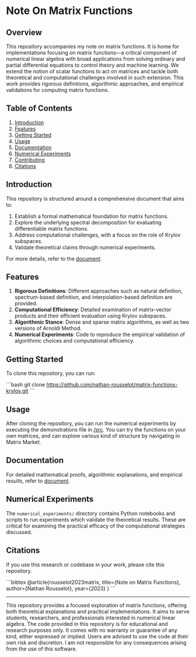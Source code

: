# Note On Matrix Functions

## Overview

This repository accompanies my note on matrix functions. It is home for implementations focusing on matrix functions—a critical component of numerical linear algebra with broad applications from solving ordinary and partial differential equations to control theory and machine learning. We extend the notion of scalar functions to act on matrices and tackle both theoretical and computational challenges involved in such extension. This work provides rigorous definitions, algorithmic approaches, and empirical validations for computing matrix functions.

## Table of Contents

1. [Introduction](#introduction)
2. [Features](#features)
3. [Getting Started](#getting-started)
4. [Usage](#usage)
5. [Documentation](#documentation)
6. [Numerical Experiments](#numerical-experiments)
7. [Contributing](#contributing)
8. [Citations](#citations)

## Introduction

This repository is structured around a comprehensive document that aims to:

1. Establish a formal mathematical foundation for matrix functions.
2. Explore the underlying spectral decomposition for evaluating differentiable matrix functions.
3. Address computational challenges, with a focus on the role of Krylov subspaces.
4. Validate theoretical claims through numerical experiments.

For more details, refer to the [document](./paper/matrix-functions.pdf).

## Features

1. **Rigorous Definitions**: Different approaches such as natural definition, spectrum-based definition, and interpolation-based definition are provided.
2. **Computational Efficiency**: Detailed examination of matrix-vector products and their efficient evaluation using Krylov subspaces.
3. **Algorithmic Stance**: Dense and sparse matrix algorithms, as well as two versions of Arnoldi Method.
4. **Numerical Experiments**: Code to reproduce the empirical validation of algorithmic choices and computational efficiency.

## Getting Started

To clone this repository, you can run:

\`\`\`bash
git clone https://github.com/nathan-rousselot/matrix-functions-krylov.git
\`\`\`

## Usage

After cloning the repository, you can run the numerical experiments by executing the demonstrations file in [/src](./src/). You can try the functions on your own matrices, and can explore various kind of structure by navigating in Matrix Market.

## Documentation

For detailed mathematical proofs, algorithmic explanations, and empirical results, refer to [document](./paper/matrix-functions.pdf).

## Numerical Experiments

The `numerical_experiments/` directory contains Python notebooks and scripts to run experiments which validate the theoretical results. These are critical for examining the practical efficacy of the computational strategies discussed.


## Citations

If you use this research or codebase in your work, please cite this repository.

\`\`\`bibtex
@article{rousselot2023matrix,
  title={Note on Matrix Functions},
  author={Nathan Rousselot},
  year={2023}
}
\`\`\`

---

This repository provides a focused exploration of matrix functions, offering both theoretical explanations and practical implementations. It aims to serve students, researchers, and professionals interested in numerical linear algebra. The code provided in this repository is for educational and research purposes only. It comes with no warranty or guarantee of any kind, either expressed or implied. Users are advised to use the code at their own risk and discretion. I am not responsible for any consequences arising from the use of this software.
